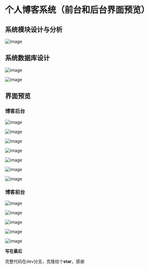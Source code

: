 # 个人博客系统（前台和后台界面预览）

## 系统模块设计与分析
![image](https://user-images.githubusercontent.com/50196696/170667052-5070c538-23d4-418f-8cdd-f88f84e8459a.png)

## 系统数据库设计
![image](https://user-images.githubusercontent.com/50196696/170667251-690efb65-b721-49f2-87bd-994226c8d703.png)

![image](https://user-images.githubusercontent.com/50196696/170667264-3874b8ee-2035-4b19-b2cc-b291ed5af016.png)

## 界面预览
### 博客后台
![image](https://user-images.githubusercontent.com/50196696/170667425-08382aa3-9fc0-4999-b080-f99ddc78a8c9.png)

![image](https://user-images.githubusercontent.com/50196696/170667449-a73bb8e8-75d4-4dec-8e1a-7faba2122647.png)

![image](https://user-images.githubusercontent.com/50196696/170667471-6eba7330-4d9c-4e02-a218-b158642e9920.png)

![image](https://user-images.githubusercontent.com/50196696/170667475-b530a016-a064-4784-a40b-e2ad54dc2465.png)

![image](https://user-images.githubusercontent.com/50196696/170667515-21c955ca-552a-4faa-8f7a-5b2915c0dcec.png)

![image](https://user-images.githubusercontent.com/50196696/170667526-c49d6dcb-d90a-4bb9-a343-3a1cf1467c40.png)

![image](https://user-images.githubusercontent.com/50196696/170667538-952ccf96-3783-47d1-a25a-6514b6d22e73.png)

### 博客前台
![image](https://user-images.githubusercontent.com/50196696/170667959-3470f559-e923-410e-8515-c42688608d2c.png)

![image](https://user-images.githubusercontent.com/50196696/170667971-1bbc5dc1-50bc-4654-bc38-05db3c9faa1c.png)

![image](https://user-images.githubusercontent.com/50196696/170668017-f5b1523d-f6b9-42c1-93b0-d964315bb18b.png)

![image](https://user-images.githubusercontent.com/50196696/170668026-8cae7d04-21f6-4d28-b605-ee12cbe499bf.png)

![image](https://user-images.githubusercontent.com/50196696/170667993-a07c41eb-405f-471e-9512-050ca29db09f.png)

**写在最后**

完整代码在dev分支，克隆给个**star**，感谢
